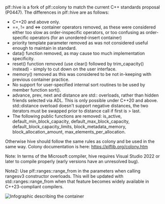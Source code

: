 plf::hive is a fork of plf::colony to match the current C++ standards proposal (P0447).
The differences in plf::hive are as follows:
* C++20 and above only.
* ==, != and <=> container operators removed, as these were considered either too slow as order-inspecific operators, or too confusing as order-specific operators (for an unordered-insert container)
* priority template parameter removed as was not considered useful enough to maintain in standard.
* data() function removed, as may cause too much implementation specificity.
* reset() function removed (use clear() followed by trim_capacity() instead) - simply to cut down on the user interface.
* memory() removed as this was considered to be not in-keeping with previous container practice.
* No support for user-specified internal sort routines to be used by member function sort().
* advance, prev, next and distance are std:: overloads, rather than hidden friends selected via ADL. This is only possible under C++20 and above. std::distance overload doesn't support negative distances, the two iterators must be swapped prior to distance call if first is > last.
* The following public functions are removed: is_active, default_min_block_capacity, default_max_block_capacity, default_block_capacity_limits, block_metadata_memory, block_allocation_amount, max_elements_per_allocation.

Otherwise hive should follow the same rules as colony and be used in the same way. Colony documentation is here:
https://plflib.org/colony.htm

Note: In terms of the Microsoft compiler, hive requires Visual Studio 2022 or later to compile properly (early versions have an unresolved bug).

Note2: Use plf::ranges::range_from in the parameters when calling rangesv3 constructor overloads. This will be updated with std::ranges::range_from when that feature becomes widely available in C++23-compliant compilers.


![Infographic describing the container](https://i.imgur.com/eXSlOdi.png)
